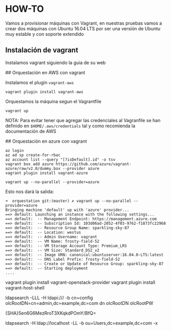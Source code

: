 # HOW-TO

Vamos a provisionar máquinas con Vagrant, en nuestras pruebas vamos a crear dos máquinas con Ubuntu 16.04 LTS por ser una versión de Ubuntu muy estable y con soporte extendido

## Instalación de vagrant

Instalamos vagrant siguiendo la guia de su web

## Orquestación en AWS con vagrant

Instalamos el plugin `vagrant-aws`

```
vagrant plugin install vagrant-aws
```

Orquestamos la máquina segun el Vagrantfile

```
vagrant up
```
NOTA: Para evitar tener que agregar las credenciales al Vagranfile se han definido en `$HOME/.aws/credentials` tal y como recomienda la documentación de AWS


## Orquestación en azure con vagrant

```
az login
az ad sp create-for-rbac
az account list --query "[?isDefault].id" -o tsv
vagrant box add azure https://github.com/azure/vagrant-azure/raw/v2.0/dummy.box --provider azure
vagrant plugin install vagrant-azure

vagrant up --no-parallel --provider=azure
```

Esto nos dará la salida:

```
➜  orquestation git:(master) ✗ vagrant up --no-parallel --provider=azure
Bringing machine 'default' up with 'azure' provider...
==> default: Launching an instance with the following settings...
==> default:  -- Management Endpoint: https://management.azure.com
==> default:  -- Subscription Id: 103d06ad-2052-4f03-9762-f1873fc22968
==> default:  -- Resource Group Name: sparkling-sky-87
==> default:  -- Location: westus
==> default:  -- Admin Username: vagrant
==> default:  -- VM Name: frosty-field-52
==> default:  -- VM Storage Account Type: Premium_LRS
==> default:  -- VM Size: Standard_DS2_v2
==> default:  -- Image URN: canonical:ubuntuserver:16.04.0-LTS:latest
==> default:  -- DNS Label Prefix: frosty-field-52
==> default:  -- Create or Update of Resource Group: sparkling-sky-87
==> default:  -- Starting deployment
....
```
vagrant plugin install vagrant-openstack-provider
vagrant plugin install vagrant-host-shell



ldapsearch -LLL -H ldapi:/// -b  cn=config olcRootDN=cn=admin,dc=example,dc=com dn olcRootDN olcRootPW


{SHA}5en6G6MezRroT3XKqkdPOmY/BfQ=


ldapsearch -H ldap://localhost -LL -b ou=Users,dc=example,dc=com -x

